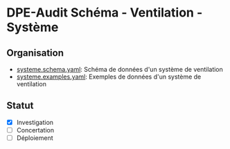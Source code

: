 # DPE-Audit Schéma - Ventilation - Système

## Organisation

- [systeme.schema.yaml](./systeme.schema.yaml): Schéma de données d'un système de ventilation
- [systeme.examples.yaml](./systeme.examples.yaml): Exemples de données d'un système de ventilation

## Statut

- [x] Investigation
- [ ] Concertation
- [ ] Déploiement
